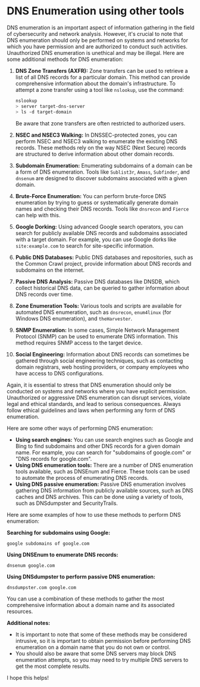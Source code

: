 # DNS Enumeration using other tools

DNS enumeration is an important aspect of information gathering in the field of cybersecurity and network analysis. However, it's crucial to note that DNS enumeration should only be performed on systems and networks for which you have permission and are authorized to conduct such activities. Unauthorized DNS enumeration is unethical and may be illegal. Here are some additional methods for DNS enumeration:

1. **DNS Zone Transfers (AXFR):** Zone transfers can be used to retrieve a list of all DNS records for a particular domain. This method can provide comprehensive information about the domain's infrastructure. To attempt a zone transfer using a tool like `nslookup`, use the command:
   
   ```bash
   nslookup
   > server target-dns-server
   > ls -d target-domain
   ```

   Be aware that zone transfers are often restricted to authorized users.

2. **NSEC and NSEC3 Walking:** In DNSSEC-protected zones, you can perform NSEC and NSEC3 walking to enumerate the existing DNS records. These methods rely on the way NSEC (Next Secure) records are structured to derive information about other domain records.

3. **Subdomain Enumeration:** Enumerating subdomains of a domain can be a form of DNS enumeration. Tools like `Sublist3r`, `Amass`, `Subfinder`, and `dnsenum` are designed to discover subdomains associated with a given domain.

4. **Brute-Force Enumeration:** You can perform brute-force DNS enumeration by trying to guess or systematically generate domain names and checking their DNS records. Tools like `dnsrecon` and `Fierce` can help with this.

5. **Google Dorking:** Using advanced Google search operators, you can search for publicly available DNS records and subdomains associated with a target domain. For example, you can use Google dorks like `site:example.com` to search for site-specific information.

6. **Public DNS Databases:** Public DNS databases and repositories, such as the Common Crawl project, provide information about DNS records and subdomains on the internet.

7. **Passive DNS Analysis:** Passive DNS databases like DNSDB, which collect historical DNS data, can be queried to gather information about DNS records over time.

8. **Zone Enumeration Tools:** Various tools and scripts are available for automated DNS enumeration, such as `dnsrecon`, `enum4linux` (for Windows DNS enumeration), and `theHarvester`.

9. **SNMP Enumeration:** In some cases, Simple Network Management Protocol (SNMP) can be used to enumerate DNS information. This method requires SNMP access to the target device.

10. **Social Engineering:** Information about DNS records can sometimes be gathered through social engineering techniques, such as contacting domain registrars, web hosting providers, or company employees who have access to DNS configurations.

Again, it is essential to stress that DNS enumeration should only be conducted on systems and networks where you have explicit permission. Unauthorized or aggressive DNS enumeration can disrupt services, violate legal and ethical standards, and lead to serious consequences. Always follow ethical guidelines and laws when performing any form of DNS enumeration.

Here are some other ways of performing DNS enumeration:

* **Using search engines:** You can use search engines such as Google and Bing to find subdomains and other DNS records for a given domain name. For example, you can search for "subdomains of google.com" or "DNS records for google.com".
* **Using DNS enumeration tools:** There are a number of DNS enumeration tools available, such as DNSEnum and Fierce. These tools can be used to automate the process of enumerating DNS records.
* **Using DNS passive enumeration:** Passive DNS enumeration involves gathering DNS information from publicly available sources, such as DNS caches and DNS archives. This can be done using a variety of tools, such as DNSdumpster and SecurityTrails.

Here are some examples of how to use these methods to perform DNS enumeration:

**Searching for subdomains using Google:**

```
google subdomains of google.com
```

**Using DNSEnum to enumerate DNS records:**

```
dnsenum google.com
```

**Using DNSdumpster to perform passive DNS enumeration:**

```
dnsdumpster.com google.com
```

You can use a combination of these methods to gather the most comprehensive information about a domain name and its associated resources.

**Additional notes:**

* It is important to note that some of these methods may be considered intrusive, so it is important to obtain permission before performing DNS enumeration on a domain name that you do not own or control.
* You should also be aware that some DNS servers may block DNS enumeration attempts, so you may need to try multiple DNS servers to get the most complete results.

I hope this helps!